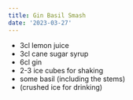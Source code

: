 ```yaml
---
title: Gin Basil Smash
date: '2023-03-27'
---
```


* 3cl lemon juice
* 3cl cane sugar syrup
* 6cl gin
* 2-3 ice cubes for shaking
* some basil (including the stems)
* (crushed ice for drinking)
